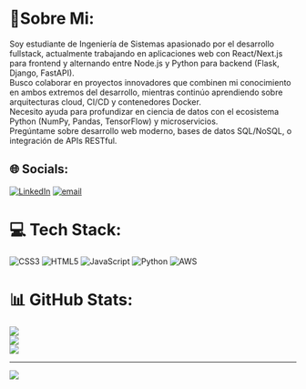 # 💫Sobre Mi:
Soy estudiante de Ingeniería de Sistemas apasionado por el desarrollo fullstack, actualmente trabajando en aplicaciones web con React/Next.js para frontend y alternando entre Node.js y Python para backend (Flask, Django, FastAPI). <br>Busco colaborar en proyectos innovadores que combinen mi conocimiento en ambos extremos del desarrollo, mientras continúo aprendiendo sobre arquitecturas cloud, CI/CD y contenedores Docker. <br>Necesito ayuda para profundizar en ciencia de datos con el ecosistema Python (NumPy, Pandas, TensorFlow) y microservicios. <br>Pregúntame sobre desarrollo web moderno, bases de datos SQL/NoSQL, o integración de APIs RESTful. 


## 🌐 Socials:
[![LinkedIn](https://img.shields.io/badge/LinkedIn-%230077B5.svg?logo=linkedin&logoColor=white)](https://linkedin.com/in/www.linkedin.com/in/jhonierrodriguez) [![email](https://img.shields.io/badge/Email-D14836?logo=gmail&logoColor=white)](mailto:jhonieresojrodriguez@gmail.com) 

# 💻 Tech Stack:
![CSS3](https://img.shields.io/badge/css3-%231572B6.svg?style=for-the-badge&logo=css3&logoColor=white) ![HTML5](https://img.shields.io/badge/html5-%23E34F26.svg?style=for-the-badge&logo=html5&logoColor=white) ![JavaScript](https://img.shields.io/badge/javascript-%23323330.svg?style=for-the-badge&logo=javascript&logoColor=%23F7DF1E) ![Python](https://img.shields.io/badge/python-3670A0?style=for-the-badge&logo=python&logoColor=ffdd54)  ![AWS](https://img.shields.io/badge/AWS-%23FF9900.svg?style=for-the-badge&logo=amazon-aws&logoColor=white) 
# 📊 GitHub Stats:
![](https://github-readme-stats.vercel.app/api?username=Jhonier-11&theme=dark&hide_border=true&include_all_commits=true&count_private=false)<br/>
![](https://nirzak-streak-stats.vercel.app/?user=Jhonier-11&theme=dark&hide_border=true)<br/>
![](https://github-readme-stats.vercel.app/api/top-langs/?username=Jhonier-11&theme=dark&hide_border=true&include_all_commits=true&count_private=false&layout=compact)

---
[![](https://visitcount.itsvg.in/api?id=Jhonier-11&icon=0&color=0)](https://visitcount.itsvg.in)


  
<!-- Proudly created with GPRM ( https://gprm.itsvg.in ) -->
